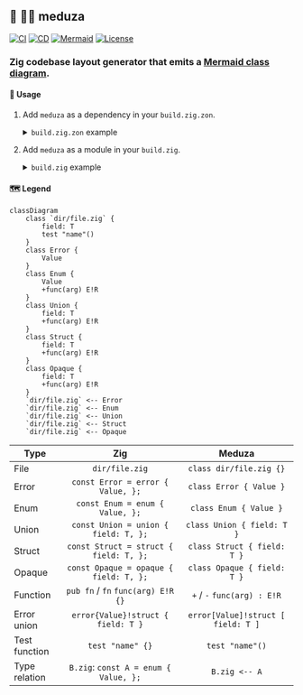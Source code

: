## :lizard: :mermaid: **meduza**

[![CI][ci-shield]][ci-url]
[![CD][cd-shield]][cd-url]
[![Mermaid][mmd-shield]][mmd-url]
[![License][license-shield]][license-url]

### Zig codebase layout generator that emits a [Mermaid class diagram](https://mermaid.js.org/syntax/classDiagram.html).

#### :rocket: Usage

1. Add `meduza` as a dependency in your `build.zig.zon`.

    <details>

    <summary><code>build.zig.zon</code> example</summary>

    ```zig
    .{
        .name = "<name_of_your_package>",
        .version = "<version_of_your_package>",
        .dependencies = .{
            .meduza = .{
                .url = "https://github.com/tensorush/meduza/archive/<git_tag_or_commit_hash>.tar.gz",
                .hash = "<package_hash>",
            },
        },
    }
    ```

    Set `<package_hash>` to `12200000000000000000000000000000000000000000000000000000000000000000`, and Zig will provide the correct found value in an error message.

    </details>

2. Add `meduza` as a module in your `build.zig`.

    <details>

    <summary><code>build.zig</code> example</summary>

    ```zig
    const meduza = b.dependency("meduza", .{});
    exe.addModule("meduza", meduza.module("meduza"));
    ```

    </details>

#### :world_map: Legend

```mermaid
classDiagram
    class `dir/file.zig` {
        field: T
        test "name"()
    }
    class Error {
        Value
    }
    class Enum {
        Value
        +func(arg) E!R
    }
    class Union {
        field: T
        +func(arg) E!R
    }
    class Struct {
        field: T
        +func(arg) E!R
    }
    class Opaque {
        field: T
        +func(arg) E!R
    }
    `dir/file.zig` <-- Error
    `dir/file.zig` <-- Enum
    `dir/file.zig` <-- Union
    `dir/file.zig` <-- Struct
    `dir/file.zig` <-- Opaque
```

| Type          |                  Zig                   |               Meduza               |
|---------------|:--------------------------------------:|:----------------------------------:|
| File          |             `dir/file.zig`             |      `class dir/file.zig {}`       |
| Error         |   `const Error = error { Value, };`    |      `class Error { Value }`       |
| Enum          |    `const Enum = enum { Value, };`     |       `class Enum { Value }`       |
| Union         |  `const Union = union { field: T, };`  |     `class Union { field: T }`     |
| Struct        | `const Struct = struct { field: T, };` |    `class Struct { field: T }`     |
| Opaque        | `const Opaque = opaque { field: T, };` |    `class Opaque { field: T }`     |
| Function      |   `pub fn` / `fn` `func(arg) E!R {}`   |    `+` / `-` `func(arg) : E!R`     |
| Error union   |   `error{Value}!struct { field: T }`   | `error[Value]!struct [ field: T ]` |
| Test function |            `test "name" {}`            |          `test "name"()`           |
| Type relation | `B.zig`: `const A = enum { Value, };`  |           `B.zig <-- A`            |


<!-- MARKDOWN LINKS -->

[ci-shield]: https://img.shields.io/github/actions/workflow/status/tensorush/meduza/ci.yaml?branch=main&style=for-the-badge&logo=github&label=CI&labelColor=black
[ci-url]: https://github.com/tensorush/meduza/blob/main/.github/workflows/ci.yaml
[cd-shield]: https://img.shields.io/github/actions/workflow/status/tensorush/meduza/cd.yaml?branch=main&style=for-the-badge&logo=github&label=CD&labelColor=black
[cd-url]: https://github.com/tensorush/meduza/blob/main/.github/workflows/cd.yaml
[mmd-shield]: https://img.shields.io/badge/click-F6A516?style=for-the-badge&logo=zig&logoColor=F6A516&label=meduza&labelColor=black
[mmd-url]: https://tensorush.github.io/meduza/meduza.html
[license-shield]: https://img.shields.io/github/license/tensorush/meduza.svg?style=for-the-badge&labelColor=black&kill_cache=1
[license-url]: https://github.com/tensorush/meduza/blob/main/LICENSE.md
